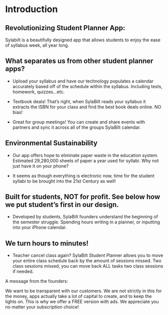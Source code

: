 # Introduction
## Revolutionizing Student Planner App:

Sylabilt is a beautifully designed app that allows students 
to enjoy the ease of syllabus week, all year long.


## What separates us from other student planner apps?

- Upload your syllabus and have our technology populates a calendar accurately based off of the schedule within the syllabus. Including tests, homework, quizzes…etc.

- Textbook deals! That’s right, when SylaBilt reads your syllabus it extracts the ISBN for your class and find the best book deals online. NO bias!

- Great for group meetings! You can create and share events with partners and sync it across all of the groups SylaBilt calendar.

## Environmental Sustainability

- Our app offers hope to eliminate paper waste in the education system. Estimated 29,280,000 sheets of paper a year used for syllabi. Why not just have it on your phone?

- It seems as though everything is electronic now, time for the student syllabi to be brought into the 21st Century as well!

## Built for students, NOT for profit. See below how we put student’s first in our design.

- Developed by students, SylaBilt founders understand the beginning of the semester struggle. Spending hours writing in a planner, or inputting into your iPhone calendar.

## We turn hours to minutes!

- Teacher cancel class again? SylaBilt Student Planner allows you to move your entire class schedule back by the amount of sessions missed. Two class sessions missed, you can move back ALL tasks two class sessions if needed.

A message from the founders:

We want to be transparent with our customers. We are not strictly in this for the money, apps actually take a lot of capital to create, and to keep the lights on. This is why we offer a FREE version with ads. We appreciate you no matter your subscription choice!
